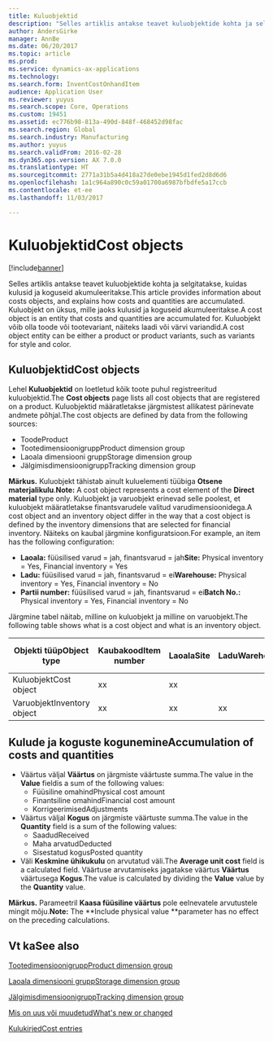 ```yaml
---
title: Kuluobjektid
description: "Selles artiklis antakse teavet kuluobjektide kohta ja selgitatakse, kuidas kulusid ja koguseid akumuleeritakse. Kuluobjekt on üksus, mille jaoks kulusid ja koguseid akumuleeritakse. Kuluobjekt võib olla toode või tootevariant, näiteks laadi või värvi variandid."
author: AndersGirke
manager: AnnBe
ms.date: 06/20/2017
ms.topic: article
ms.prod: 
ms.service: dynamics-ax-applications
ms.technology: 
ms.search.form: InventCostOnhandItem
audience: Application User
ms.reviewer: yuyus
ms.search.scope: Core, Operations
ms.custom: 19451
ms.assetid: ec776b98-813a-490d-848f-468452d98fac
ms.search.region: Global
ms.search.industry: Manufacturing
ms.author: yuyus
ms.search.validFrom: 2016-02-28
ms.dyn365.ops.version: AX 7.0.0
ms.translationtype: HT
ms.sourcegitcommit: 2771a31b5a4d418a27de0ebe1945d1fed2d8d6d6
ms.openlocfilehash: 1a1c964a890c0c59a01700a6987bfbdfe5a17ccb
ms.contentlocale: et-ee
ms.lasthandoff: 11/03/2017

---
```


# <a name="cost-objects"></a><span data-ttu-id="8f4c5-105">Kuluobjektid</span><span class="sxs-lookup"><span data-stu-id="8f4c5-105">Cost objects</span></span>

[!include[banner](../includes/banner.md)]


<span data-ttu-id="8f4c5-106">Selles artiklis antakse teavet kuluobjektide kohta ja selgitatakse, kuidas kulusid ja koguseid akumuleeritakse.</span><span class="sxs-lookup"><span data-stu-id="8f4c5-106">This article provides information about costs objects, and explains how costs and quantities are accumulated.</span></span> <span data-ttu-id="8f4c5-107">Kuluobjekt on üksus, mille jaoks kulusid ja koguseid akumuleeritakse.</span><span class="sxs-lookup"><span data-stu-id="8f4c5-107">A cost object is an entity that costs and quantities are accumulated for.</span></span> <span data-ttu-id="8f4c5-108">Kuluobjekt võib olla toode või tootevariant, näiteks laadi või värvi variandid.</span><span class="sxs-lookup"><span data-stu-id="8f4c5-108">A cost object entity can be either a product or product variants, such as variants for style and color.</span></span>  

## <a name="cost-objects"></a><span data-ttu-id="8f4c5-109">Kuluobjektid</span><span class="sxs-lookup"><span data-stu-id="8f4c5-109">Cost objects</span></span>

<span data-ttu-id="8f4c5-110">Lehel **Kuluobjektid** on loetletud kõik toote puhul registreeritud kuluobjektid.</span><span class="sxs-lookup"><span data-stu-id="8f4c5-110">The **Cost objects** page lists all cost objects that are registered on a product.</span></span> <span data-ttu-id="8f4c5-111">Kuluobjektid määratletakse järgmistest allikatest pärinevate andmete põhjal.</span><span class="sxs-lookup"><span data-stu-id="8f4c5-111">The cost objects are defined by data from the following sources:</span></span>

-   <span data-ttu-id="8f4c5-112">Toode</span><span class="sxs-lookup"><span data-stu-id="8f4c5-112">Product</span></span>
-   <span data-ttu-id="8f4c5-113">Tootedimensioonigrupp</span><span class="sxs-lookup"><span data-stu-id="8f4c5-113">Product dimension group</span></span>
-   <span data-ttu-id="8f4c5-114">Laoala dimensiooni grupp</span><span class="sxs-lookup"><span data-stu-id="8f4c5-114">Storage dimension group</span></span>
-   <span data-ttu-id="8f4c5-115">Jälgimisdimensioonigrupp</span><span class="sxs-lookup"><span data-stu-id="8f4c5-115">Tracking dimension group</span></span>

<span data-ttu-id="8f4c5-116">**Märkus.** Kuluobjekt tähistab ainult kuluelementi tüübiga **Otsene materjalikulu**.</span><span class="sxs-lookup"><span data-stu-id="8f4c5-116">**Note:** A cost object represents a cost element of the **Direct material** type only.</span></span> <span data-ttu-id="8f4c5-117">Kuluobjekt ja varuobjekt erinevad selle poolest, et kuluobjekt määratletakse finantsvarudele valitud varudimensioonidega.</span><span class="sxs-lookup"><span data-stu-id="8f4c5-117">A cost object and an inventory object differ in the way that a cost object is defined by the inventory dimensions that are selected for financial inventory.</span></span> <span data-ttu-id="8f4c5-118">Näiteks on kaubal järgmine konfiguratsioon.</span><span class="sxs-lookup"><span data-stu-id="8f4c5-118">For example, an item has the following configuration:</span></span>

-   <span data-ttu-id="8f4c5-119">**Laoala:** füüsilised varud = jah, finantsvarud = jah</span><span class="sxs-lookup"><span data-stu-id="8f4c5-119">**Site:** Physical inventory = Yes, Financial inventory = Yes</span></span>
-   <span data-ttu-id="8f4c5-120">**Ladu:** füüsilised varud = jah, finantsvarud = ei</span><span class="sxs-lookup"><span data-stu-id="8f4c5-120">**Warehouse:** Physical inventory = Yes, Financial inventory = No</span></span>
-   <span data-ttu-id="8f4c5-121">**Partii number:** füüsilised varud = jah, finantsvarud = ei</span><span class="sxs-lookup"><span data-stu-id="8f4c5-121">**Batch No.:** Physical inventory = Yes, Financial inventory = No</span></span>

<span data-ttu-id="8f4c5-122">Järgmine tabel näitab, milline on kuluobjekt ja milline on varuobjekt.</span><span class="sxs-lookup"><span data-stu-id="8f4c5-122">The following table shows what is a cost object and what is an inventory object.</span></span>

| <span data-ttu-id="8f4c5-123">Objekti tüüp</span><span class="sxs-lookup"><span data-stu-id="8f4c5-123">Object type</span></span>      | <span data-ttu-id="8f4c5-124">Kaubakood</span><span class="sxs-lookup"><span data-stu-id="8f4c5-124">Item number</span></span> | <span data-ttu-id="8f4c5-125">Laoala</span><span class="sxs-lookup"><span data-stu-id="8f4c5-125">Site</span></span> | <span data-ttu-id="8f4c5-126">Ladu</span><span class="sxs-lookup"><span data-stu-id="8f4c5-126">Warehouse</span></span> | <span data-ttu-id="8f4c5-127">Partii nr</span><span class="sxs-lookup"><span data-stu-id="8f4c5-127">Batch No.</span></span> |
|------------------|-------------|------|-----------|-----------|
| <span data-ttu-id="8f4c5-128">Kuluobjekt</span><span class="sxs-lookup"><span data-stu-id="8f4c5-128">Cost object</span></span>      | <span data-ttu-id="8f4c5-129">x</span><span class="sxs-lookup"><span data-stu-id="8f4c5-129">x</span></span>           | <span data-ttu-id="8f4c5-130">x</span><span class="sxs-lookup"><span data-stu-id="8f4c5-130">x</span></span>    |           |           |
| <span data-ttu-id="8f4c5-131">Varuobjekt</span><span class="sxs-lookup"><span data-stu-id="8f4c5-131">Inventory object</span></span> | <span data-ttu-id="8f4c5-132">x</span><span class="sxs-lookup"><span data-stu-id="8f4c5-132">x</span></span>           | <span data-ttu-id="8f4c5-133">x</span><span class="sxs-lookup"><span data-stu-id="8f4c5-133">x</span></span>    |  <span data-ttu-id="8f4c5-134">x</span><span class="sxs-lookup"><span data-stu-id="8f4c5-134">x</span></span>        | <span data-ttu-id="8f4c5-135">x</span><span class="sxs-lookup"><span data-stu-id="8f4c5-135">x</span></span>         |

## <a name="accumulation-of-costs-and-quantities"></a><span data-ttu-id="8f4c5-136">Kulude ja koguste kogunemine</span><span class="sxs-lookup"><span data-stu-id="8f4c5-136">Accumulation of costs and quantities</span></span>
-   <span data-ttu-id="8f4c5-137">Väärtus väljal **Väärtus** on järgmiste väärtuste summa.</span><span class="sxs-lookup"><span data-stu-id="8f4c5-137">The value in the **Value** fieldis a sum of the following values:</span></span>
    -   <span data-ttu-id="8f4c5-138">Füüsiline omahind</span><span class="sxs-lookup"><span data-stu-id="8f4c5-138">Physical cost amount</span></span>
    -   <span data-ttu-id="8f4c5-139">Finantsiline omahind</span><span class="sxs-lookup"><span data-stu-id="8f4c5-139">Financial cost amount</span></span>
    -   <span data-ttu-id="8f4c5-140">Korrigeerimised</span><span class="sxs-lookup"><span data-stu-id="8f4c5-140">Adjustments</span></span>
-   <span data-ttu-id="8f4c5-141">Väärtus väljal **Kogus** on järgmiste väärtuste summa.</span><span class="sxs-lookup"><span data-stu-id="8f4c5-141">The value in the **Quantity** field is a sum of the following values:</span></span>
    -   <span data-ttu-id="8f4c5-142">Saadud</span><span class="sxs-lookup"><span data-stu-id="8f4c5-142">Received</span></span>
    -   <span data-ttu-id="8f4c5-143">Maha arvatud</span><span class="sxs-lookup"><span data-stu-id="8f4c5-143">Deducted</span></span>
    -   <span data-ttu-id="8f4c5-144">Sisestatud kogus</span><span class="sxs-lookup"><span data-stu-id="8f4c5-144">Posted quantity</span></span>
-   <span data-ttu-id="8f4c5-145">Väli **Keskmine ühikukulu** on arvutatud väli.</span><span class="sxs-lookup"><span data-stu-id="8f4c5-145">The **Average unit cost** field is a calculated field.</span></span> <span data-ttu-id="8f4c5-146">Väärtuse arvutamiseks jagatakse väärtus **Väärtus** väärtusega **Kogus**.</span><span class="sxs-lookup"><span data-stu-id="8f4c5-146">The value is calculated by dividing the **Value** value by the **Quantity** value.</span></span>

<span data-ttu-id="8f4c5-147">**Märkus.** Parameetril **Kaasa füüsiline väärtus** pole eelnevatele arvutustele mingit mõju.</span><span class="sxs-lookup"><span data-stu-id="8f4c5-147">**Note:** The **Include physical value **parameter has no effect on the preceding calculations.</span></span>

<a name="see-also"></a><span data-ttu-id="8f4c5-148">Vt ka</span><span class="sxs-lookup"><span data-stu-id="8f4c5-148">See also</span></span>
--------

[<span data-ttu-id="8f4c5-149">Tootedimensioonigrupp</span><span class="sxs-lookup"><span data-stu-id="8f4c5-149">Product dimension group</span></span>](https://technet.microsoft.com/en-us/library/aa499382.aspx)

[<span data-ttu-id="8f4c5-150">Laoala dimensiooni grupp</span><span class="sxs-lookup"><span data-stu-id="8f4c5-150">Storage dimension group</span></span>](https://technet.microsoft.com/en-us/library/hh209317.aspx)

[<span data-ttu-id="8f4c5-151">Jälgimisdimensioonigrupp</span><span class="sxs-lookup"><span data-stu-id="8f4c5-151">Tracking dimension group</span></span>](https://technet.microsoft.com/en-us/library/hh209465.aspx)

[<span data-ttu-id="8f4c5-152">Mis on uus või muudetud</span><span class="sxs-lookup"><span data-stu-id="8f4c5-152">What's new or changed</span></span>](../../fin-and-ops/get-started/whats-new-changed.md)

[<span data-ttu-id="8f4c5-153">Kulukirjed</span><span class="sxs-lookup"><span data-stu-id="8f4c5-153">Cost entries</span></span>](cost-entries.md)




